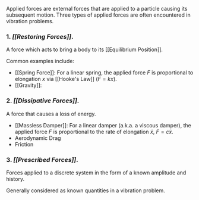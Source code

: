 Applied forces are external forces that are applied to a particle causing its subsequent motion. Three types of applied forces are often encountered in vibration problems.

### 1. *[[Restoring Forces]]*. 
A force which acts to bring a body to its [[Equilibrium Position]].

Common examples include:
- [[Spring Force]]: For a linear spring, the applied force $F$ is proportional to elongation $x$ via [[Hooke's Law]] ($F = kx$).
- [[Gravity]]: 

### 2. *[[Dissipative Forces]]*.
A force that causes a loss of energy.

- [[Massless Damper]]: For a linear damper (a.k.a. a viscous damper), the applied force $F$ is proportional to the rate of elongation $\dot{x}$, $F = c\dot{x}$.
- Aerodynamic Drag
- Friction

### 3. *[[Prescribed Forces]]*.
Forces applied to a discrete system in the form of a known amplitude and history.

Generally considered as known quantities in a vibration problem.